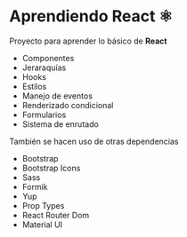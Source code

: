 # Aprendiendo React ⚛️
Proyecto para aprender lo básico de **React**

* Componentes 
* Jeraraquías
* Hooks
* Estilos
* Manejo de eventos
* Renderizado condicional
* Formularios
* Sistema de enrutado

También se hacen uso de otras dependencias

* Bootstrap
* Bootstrap Icons
* Sass
* Formik
* Yup
* Prop Types
* React Router Dom
* Material UI
